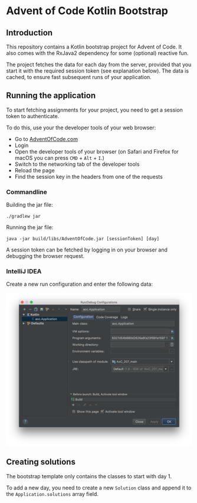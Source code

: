# Advent of Code Kotlin Bootstrap

## Introduction

This repository contains a Kotlin bootstrap project for Advent of Code. It also comes with the RxJava2 dependency for some (optional) reactive fun.

The project fetches the data for each day from the server, provided that you start it with the required session token (see explanation below). The data is cached, to ensure fast subsequent runs of your application.

## Running the application

To start fetching assignments for your project, you need to get a session token to authenticate.

To do this, use your the developer tools of your web browser:

 - Go to [AdventOfCode.com](https://adventofcode.com)
 - Login
 - Open the developer tools of your browser (on Safari and Firefox for macOS you can press `CMD` + `Alt` + `I`.)
 - Switch to the networking tab of the developer tools
 - Reload the page
 - Find the session key in the headers from one of the requests

### Commandline

Building the jar file:

```
./gradlew jar
```

Running the jar file:

```
java -jar build/libs/AdventOfCode.jar [sessionToken] [day]
```

A session token can be fetched by logging in on your browser and debugging the browser request.

### IntelliJ IDEA

Create a new run configuration and enter the following data:

![screenshot](docs/intellij_application_dialog.png)

## Creating solutions

The bootstrap template only contains the classes to start with day 1.

To add a new day, you need to create a new `Solution` class and append it to the `Application.solutions` array field.
